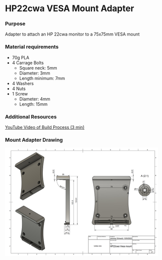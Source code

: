 # HP22cwa  VESA Mount Adapter 




### Purpose
Adapter to attach an HP 22cwa monitor to a 75x75mm VESA mount

### Material requirements
 - 70g PLA
 - 4 Carrage Bolts
	 - Square neck: 5mm
	 - Diameter: 3mm
	 - Length minimum: 7mm
 - 4 Washers
 - 4 Nuts
 - 1 Screw
	 - Diameter: 4mm
	 - Length: 15mm
	 
 ### Additional Resources
 [ YouTube Video of Build Process (3 min)](https://youtu.be/rdRXjx3tbT0)

### Mount Adapter Drawing

![Adapter Drawing](https://github.com/JS-CTRL/HP22cwa-Vesa-Mount/blob/main/VESA_Drawing_PNG.PNG?raw=true)


